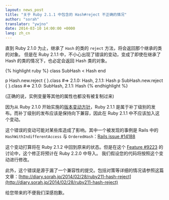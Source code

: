 ```yaml
---
layout: news_post
title: "关于 Ruby 2.1.1 中包含的 Hash#reject 不正确的情况"
author: "sorah"
translator: "ywjno"
date: 2014-03-10 14:00:00 +0000
lang: zh_cn
---
```


直到 Ruby 2.1.0 为止，继承了 `Hash` 的类的 `reject` 方法，将会返回那个继承的类的对象。
但是在 Ruby 2.1.1 中，不小心出现了错误的变动，变成了即使在继承了 Hash 的类的情况下，也必定会返回 Hash 类的对象。

{% highlight ruby %}
class SubHash < Hash
end

p Hash.new.reject { }.class
#=> 2.1.0: Hash, 2.1.1: Hash
p SubHash.new.reject { }.class
#=> 2.1.0: SubHash, 2.1.1: Hash
{% endhighlight %}

(正确的说，实例变量等其他的属性也都没有被复制过来)

因为从 Ruby 2.1.0 开始实施的[版本变动方针](https://www.ruby-lang.org/en/news/2013/12/21/ruby-version-policy-changes-with-2-1-0/)，Ruby 2.1.1 是属于补丁级别的发布。而补丁级别的发布应该是保持向下兼容，因此在 Ruby 2.1.1 中不应该加入这个变动。

这个错误的变动可能对某些库造成了影响。其中一个被发现的事例是
Rails 中的 `HashWithIndifferentAccess` 与 `OrderedHash`：[Rails issue #14188](https://github.com/rails/rails/issues/14188)

这个变动打算将在 Ruby 2.1.2 中回到原来的状态。但是在这个 [Feature #9223](https://bugs.ruby-lang.org/issues/9223) 的讨论中，这个修正将预计在 Ruby 2.2.0 中导入。
我们假设您的代码将按照这个变动进行修改。

此外，这个错误是源于漏了一个兼容性的提交。包括对策等详细的情况请参照这篇文章：[http://diary.sorah.jp/2014/02/28/ruby211-hash-reject](http://diary.sorah.jp/2014/02/28/ruby211-hash-reject)

给您带来的不便我们深感抱歉。
